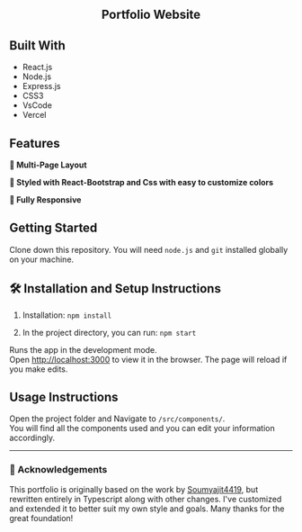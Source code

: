 <h2 align="center">
  Portfolio Website<br/>
</h2>

## Built With

- React.js
- Node.js
- Express.js
- CSS3
- VsCode
- Vercel

## Features

**📖 Multi-Page Layout**

**🎨 Styled with React-Bootstrap and Css with easy to customize colors**

**📱 Fully Responsive**

## Getting Started

Clone down this repository. You will need `node.js` and `git` installed globally on your machine.

## 🛠 Installation and Setup Instructions

1. Installation: `npm install`

2. In the project directory, you can run: `npm start`

Runs the app in the development mode.\
Open [http://localhost:3000](http://localhost:3000) to view it in the browser.
The page will reload if you make edits.

## Usage Instructions

Open the project folder and Navigate to `/src/components/`. <br/>
You will find all the components used and you can edit your information accordingly.

---

### 🙏 Acknowledgements

This portfolio is originally based on the work by [Soumyajit4419](https://github.com/soumyajit4419/Portfolio), but rewritten entirely in Typescript along with other changes.
I've customized and extended it to better suit my own style and goals. Many thanks for the great foundation!
